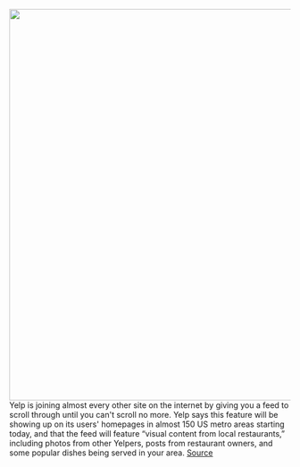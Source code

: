<img src='https://cdn.vox-cdn.com/thumbor/24-oz_GEG2c3Yo5oVHGCjy1zC70=/0x0:1464x976/1200x800/filters:focal(615x371:849x605)/cdn.vox-cdn.com/uploads/chorus_image/image/70115640/New_iOS_Home_Feed_version_2.0.png' width='700px' /><br/>
Yelp is joining almost every other site on the internet by giving you a feed to scroll through until you can't scroll no more. Yelp says this feature will be showing up on its users' homepages in almost 150 US metro areas starting today, and that the feed will feature “visual content from local restaurants,” including photos from other Yelpers, posts from restaurant owners, and some popular dishes being served in your area.
<a href='https://www.theverge.com/2021/11/9/22765551/yelp-scrolling-home-feed-resturant-pictures-meals-reviews'> Source <a/>